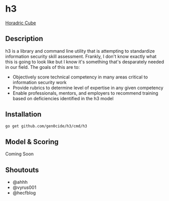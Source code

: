 # h3

[Horadric Cube](http://classic.battle.net/images/battle/diablo2exp/images/items/horadric-cube.gif)

## Description

h3 is a library and command line utility that is attempting to standardize information security skill assessment. Frankly, I don't know exactly what this is going to look like but I know it's something that's desparately needed in our field. The goals of this are to:

- Objectively score technical competency in many areas critical to information security work
- Provide rubrics to determine level of expertise in any given competency
- Enable professionals, mentors, and employers to recommend training based on deficiencies identified in the h3 model

## Installation

```sh
go get github.com/gen0cide/h3/cmd/h3
```

## Model & Scoring

Coming Soon

## Shoutouts

- @ahhh
- @vyrus001
- @hecfblog
